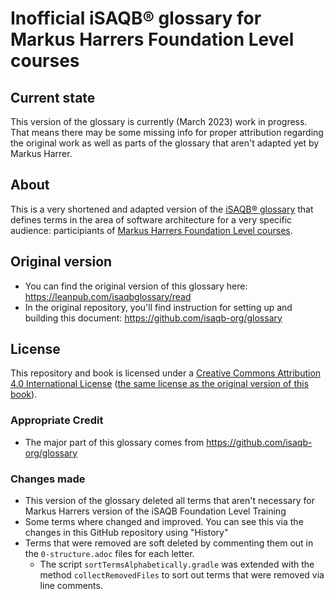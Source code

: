 # Inofficial iSAQB® glossary for Markus Harrers Foundation Level courses

## Current state
This version of the glossary is currently (March 2023) work in progress. That means there may be some missing info for proper attribution regarding the original work as well as parts of the glossary that aren't adapted yet by Markus Harrer. 


## About
This is a very shortened and adapted version of the [iSAQB® glossary](https://github.com/isaqb-org/glossary) that defines terms in the area of software architecture for a very specific audience: participiants of [Markus Harrers Foundation Level courses](https://www.socreatory.com/de/trainers/markus-harrer).


## Original version
* You can find the original version of this glossary here: https://leanpub.com/isaqbglossary/read
* In the original repository, you'll find instruction for setting up and building this document: https://github.com/isaqb-org/glossary

## License

This repository and book is licensed under a [Creative Commons Attribution 4.0 International License](https://creativecommons.org/licenses/by/4.0/) ([the same license as the original version of this book](https://github.com/isaqb-org/glossary#license)).

### Appropriate Credit
* The major part of this glossary comes from https://github.com/isaqb-org/glossary

### Changes made
* This version of the glossary deleted all terms that aren't necessary for Markus Harrers version of the iSAQB Foundation Level Training
* Some terms where changed and improved. You can see this via the changes in this GitHub repository using "History"
* Terms that were removed are soft deleted by commenting them out in the `0-structure.adoc` files for each letter.
  * The script `sortTermsAlphabetically.gradle` was extended with the method `collectRemovedFiles` to sort out terms that were removed via line comments.
